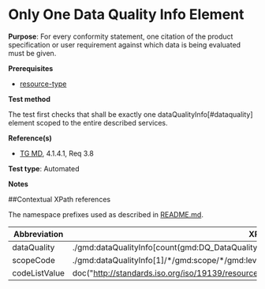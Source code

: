 # Only One Data Quality Info Element

**Purpose**: For every conformity statement, one citation of the product specification or user requirement against which data is being evaluated must be given.

**Prerequisites**
* [resource-type](http://inspire.ec.europa.eu/id/ats/metadata/2.0/sds/resource-type)

**Test method**

The test first checks that shall be exactly one dataQualityInfo[#dataquality] element scoped to the entire described services. 

**Reference(s)**

* [TG MD](http://inspire.ec.europa.eu/id/ats/metadata/2.0/sds/README#ref_TG_MD), 4.1.4.1, Req 3.8

**Test type**: Automated

**Notes**

##Contextual XPath references

The namespace prefixes used as described in [README.md](http://inspire.ec.europa.eu/id/ats/metadata/2.0/sds/README#namespaces).

Abbreviation                                   |  XPath expression (relative to gmd:MD_Metadata)
-----------------------------------------------| -------------------------------------------------------------------------
<a name="dataquality"></a> dataQuality    | ./gmd:dataQualityInfo[count(gmd:DQ_DataQuality)=1]
<a name="scopeCode"></a> scopeCode    | ./gmd:dataQualityInfo[1]/\*/gmd:scope/\*/gmd:level/gmd:MD_ScopeCode/@codeListValue
<a name="codeListValue"></a> codeListValue | doc("http://standards.iso.org/iso/19139/resources/gmxCodelists.xml)//gmx:CodeListDictionary[@gml:id='MD_ScopeCode']///gml:identifier/text()


